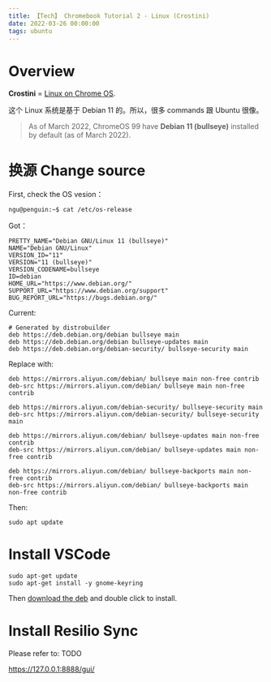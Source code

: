 ```yaml
---
title: 【Tech】 Chromebook Tutorial 2 - Linux (Crostini)
date: 2022-03-26 00:00:00
tags: ubuntu
---
```


# Overview 

__Crostini__ = [Linux on Chrome OS](https://chromeos.dev/en/linux). 

这个 Linux 系统是基于 Debian 11 的。所以，很多 commands 跟 Ubuntu 很像。

> As of March 2022, ChromeOS 99 have __Debian 11 (bullseye)__ installed by default (as of March 2022).

# 换源 Change source

First, check the OS vesion：

    ngu@penguin:~$ cat /etc/os-release 

Got：

    PRETTY_NAME="Debian GNU/Linux 11 (bullseye)"
    NAME="Debian GNU/Linux"
    VERSION_ID="11"
    VERSION="11 (bullseye)"
    VERSION_CODENAME=bullseye
    ID=debian
    HOME_URL="https://www.debian.org/"
    SUPPORT_URL="https://www.debian.org/support"
    BUG_REPORT_URL="https://bugs.debian.org/"

Current: 

    # Generated by distrobuilder
    deb https://deb.debian.org/debian bullseye main
    deb https://deb.debian.org/debian bullseye-updates main
    deb https://deb.debian.org/debian-security/ bullseye-security main

Replace with: 

    deb https://mirrors.aliyun.com/debian/ bullseye main non-free contrib
    deb-src https://mirrors.aliyun.com/debian/ bullseye main non-free contrib

    deb https://mirrors.aliyun.com/debian-security/ bullseye-security main
    deb-src https://mirrors.aliyun.com/debian-security/ bullseye-security main

    deb https://mirrors.aliyun.com/debian/ bullseye-updates main non-free contrib
    deb-src https://mirrors.aliyun.com/debian/ bullseye-updates main non-free contrib

    deb https://mirrors.aliyun.com/debian/ bullseye-backports main non-free contrib
    deb-src https://mirrors.aliyun.com/debian/ bullseye-backports main non-free contrib

Then: 

    sudo apt update

# Install VSCode

    sudo apt-get update
    sudo apt-get install -y gnome-keyring

Then [download the deb](https://code.visualstudio.com/download) and double click to install.

# Install Resilio Sync

Please refer to: TODO

https://127.0.0.1:8888/gui/

